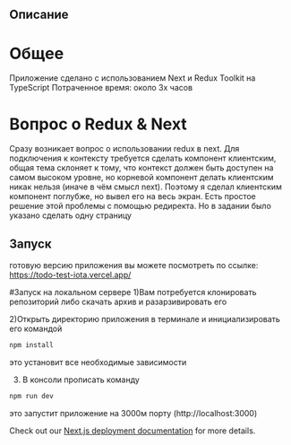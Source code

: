 ## Описание
# Общee
Приложение сделано с использованием Next и Redux Toolkit на TypeScript
Потраченное время: около 3х часов
# Вопрос о Redux & Next
Сразу возникает вопрос о использовании redux в next. Для подключения к контексту требуется сделать компонент клиентским, общая тема склоняет к тому, что контекст должен быть доступен на самом высоком уровне, но корневой компонент делать клиентским никак нельзя (иначе в чём смысл next). Поэтому я сделал клиентским компонент поглубже, но вывел его на весь экран. Есть простое решение этой проблемы с помощью редиректа. Но в задании было указано сделать одну страницу

## Запуск
готовую версию приложения вы можете посмотреть по ссылке: https://todo-test-iota.vercel.app/

#Запуск на локальном сервере
1)Вам потребуется клонировать репозиторий либо скачать архив и разарзивировать его

2)Открыть директорию приложения в терминале и инициализировать его командой
```bash
npm install
```
это установит все необходимые зависимости

3) В консоли прописать команду
```bash
npm run dev
```
это запустит приложение на 3000м порту (http://localhost:3000)

Check out our [Next.js deployment documentation](https://nextjs.org/docs/deployment) for more details.
